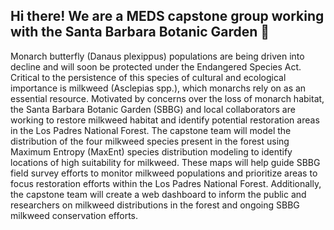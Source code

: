 ## Hi there! We are a MEDS capstone group working with the Santa Barbara Botanic Garden 🦋 


Monarch butterfly (Danaus plexippus) populations are being driven into decline and will soon be protected under the Endangered Species Act. Critical to the persistence of this species of cultural and ecological importance is milkweed (Asclepias spp.), which monarchs rely on as an essential resource. Motivated by concerns over the loss of monarch habitat, the Santa Barbara Botanic Garden (SBBG) and local collaborators are working to restore milkweed habitat and identify potential restoration areas in the Los Padres National Forest. The capstone team will model the distribution of the four milkweed species present in the forest using Maximum Entropy (MaxEnt) species distribution modeling to identify locations of high suitability for milkweed. These maps will help guide SBBG field survey efforts to monitor milkweed populations and prioritize areas to focus restoration efforts within the Los Padres National Forest. Additionally, the capstone team will create a web dashboard to inform the public and researchers on milkweed distributions in the forest and ongoing SBBG milkweed conservation efforts. 
